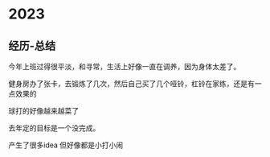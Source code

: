 # 2023

## 经历-总结

今年上班过得很平淡，和寻常，生活上好像一直在调养，因为身体太差了。

健身房办了张卡，去锻炼了几次，然后自己买了几个哑铃，杠铃在家练，还是有一点效果的

球打的好像越来越菜了

去年定的目标是一个没完成。

产生了很多idea 但好像都是小打小闹
